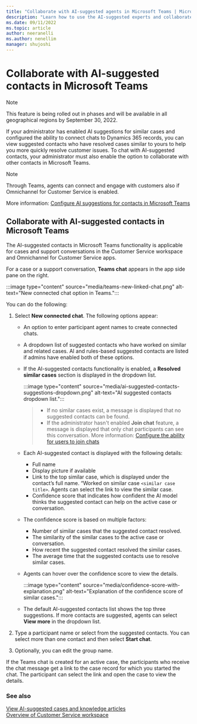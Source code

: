 ```yaml
---
title: "Collaborate with AI-suggested agents in Microsoft Teams | MicrosoftDocs"
description: "Learn how to use the AI-suggested experts and collaborate with them through Microsoft Teams to resolve cases in Customer Service."
ms.date: 09/11/2022
ms.topic: article
author: neeranelli
ms.author: nenellim
manager: shujoshi
---
```


# Collaborate with AI-suggested contacts in Microsoft Teams

> [!NOTE]
> This feature is being rolled out in phases and will be available in all geographical regions by September 30, 2022.

If your administrator has enabled AI suggestions for similar cases and configured the ability to connect chats to Dynamics 365 records, you can view suggested contacts who have resolved cases similar to yours to help you more quickly resolve customer issues. To chat with AI-suggested contacts, your administrator must also enable the option to collaborate with other contacts in Microsoft Teams.

> [!NOTE]
> Through Teams, agents can connect and engage with customers also if Omnichannel for Customer Service is enabled.

More information: [Configure AI suggestions for contacts in Microsoft Teams](configure-teams-collaboration.md)

## Collaborate with AI-suggested contacts in Microsoft Teams

The AI-suggested contacts in Microsoft Teams functionality is applicable for cases and support conversations in the Customer Service workspace and Omnichannel for Customer Service apps.

For a case or a support conversation, **Teams chat** appears in the app side pane on the right. 

:::image type="content" source="media/teams-new-linked-chat.png" alt-text="New connected chat option in Teams.":::

You can do the following:

1. Select **New connected chat**. The following options appear:
   - An option to enter participant agent names to create connected chats.
   - A dropdown list of suggested contacts who have worked on similar and related cases. AI and rules-based suggested contacts are listed if admins have enabled both of these options.
   - If the AI-suggested contacts functionality is enabled, a **Resolved similar cases** section is displayed in the dropdown list.
   
        :::image type="content" source="media/ai-suggested-contacts-suggestions-dropdown.png" alt-text="AI suggested contacts dropdown list.":::
        
        > - If no similar cases exist, a message is displayed that no suggested contacts can be found.
        > - If the administrator hasn't enabled **Join chat** feature, a message is displayed that only chat participants can see this conversation. More information: [Configure the ability for users to join chats](configure-teams-chat.md#configure-the-ability-for-users-to-join-chats)
   
   - Each AI-suggested contact is displayed with the following details: 
       - Full name
       - Display picture if available
       - Link to the top similar case, which is displayed under the contact’s full name. “Worked on similar case `<similar case title>`. Agents can select the link to view the similar case.
       - Confidence score that indicates how confident the AI model thinks the suggested contact can help on the active case or conversation.
   
   - The confidence score is based on multiple factors:
       - Number of similar cases that the suggested contact resolved.
       - The similarity of the similar cases to the active case or conversation.
       - How recent the suggested contact resolved the similar cases.
       - The average time that the suggested contacts use to resolve similar cases.
   
   - Agents can hover over the confidence score to view the details.
   
        :::image type="content" source="media/confidence-score-with-explanation.png" alt-text="Explanation of the confidence score of similar cases.":::
   
   - The default AI-suggested contacts list shows the top three suggestions. If more contacts are suggested, agents can select **View more** in the dropdown list.
   

2. Type a participant name or select from the suggested contacts. You can select more than one contact and then select **Start chat**.

3. Optionally, you can edit the group name.

If the Teams chat is created for an active case, the participants who receive the chat message get a link to the case record for which you started the chat. The participant can select the link and open the case to view the details.

### See also

[View AI-suggested cases and knowledge articles](csw-view-ai-suggested-cases-knowledge-articles.md)  
[Overview of Customer Service workspace](csw-overview.md)  
